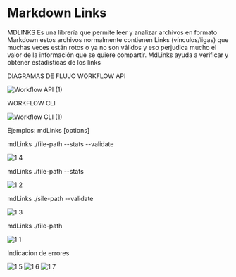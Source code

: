 # Markdown Links

MDLINKS
Es una librería que permite leer y analizar archivos en formato Markdown estos archivos normalmente contienen Links (vínculos/ligas) que muchas veces están rotos o ya no son válidos y eso perjudica mucho el valor de la información que se quiere compartir. MdLinks ayuda a verificar y obtener estadisticas de los links

DIAGRAMAS DE FLUJO
WORKFLOW API

![Workflow API (1)](https://user-images.githubusercontent.com/85115054/133481063-881b0335-b9b1-4bf6-b253-12e52d05c52e.png)

WORKFLOW CLI

![Workflow CLI (1)](https://user-images.githubusercontent.com/85115054/133481089-f1e974f6-7f51-4ed0-b179-0808b68fe4cb.png)


Ejemplos:
mdLinks <path-to-file> [options]

mdLinks ./file-path --stats --validate
  
![1 4](https://user-images.githubusercontent.com/85115054/136294506-605ed803-5ed0-433c-90a7-b4e5c0a5fa52.JPG)

mdLinks ./file-path --stats
  
![1 2](https://user-images.githubusercontent.com/85115054/136294464-4e0d6347-b1ab-46f2-b89d-ad64259548a8.JPG)

mdLinks ./sile-path --validate
  
![1 3](https://user-images.githubusercontent.com/85115054/136294479-e7a21379-8d7a-41c0-bc4c-35d1e834f3e2.JPG)

mdLinks ./file-path
  
![1 1](https://user-images.githubusercontent.com/85115054/136294439-d05b6836-1107-478b-8347-3a085a39ffab.JPG)

Indicacion de errores
  
![1 5](https://user-images.githubusercontent.com/85115054/136294699-27030da2-bc48-43fb-8f72-19cd83942f67.JPG)
![1 6](https://user-images.githubusercontent.com/85115054/136294537-daa5b005-be06-4ed0-a125-7f2fb202b5ae.JPG)
![1 7](https://user-images.githubusercontent.com/85115054/136294538-765270cc-ac96-4138-bfe3-239959559f2f.JPG)

